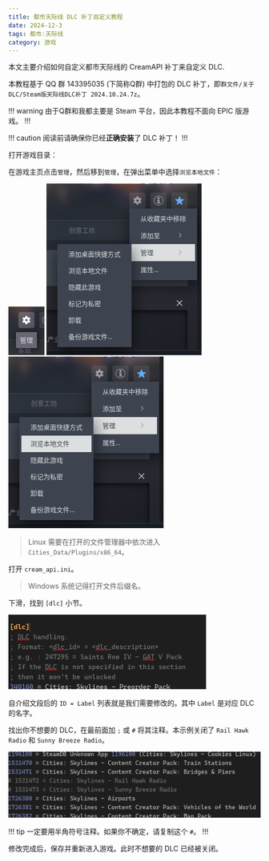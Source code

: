 ```yaml
---
title: 都市天际线 DLC 补丁自定义教程
date: 2024-12-3
tags: 都市:天际线
category: 游戏
---
```

本文主要介绍如何自定义都市天际线的 CreamAPI 补丁来自定义 DLC.
<!--more-->

本教程基于 QQ 群 143395035 (下简称Q群) 中打包的 DLC 补丁，即`群文件/关于DLC/Steam版天际线DLC补丁 2024.10.24.7z`。

!!! warning
由于Q群和我都主要是 Steam 平台，因此本教程不面向 EPIC 版游戏。
!!!

!!! caution
阅读前请确保你已经**正确安装**了 DLC 补丁！
!!!

打开游戏目录：

在游戏主页点击`管理`，然后移到`管理`，在弹出菜单中选择`浏览本地文件`：

![](/resources/cities_skylines.cream_api.screenshots/1.png)
![](/resources/cities_skylines.cream_api.screenshots/2.png)
![](/resources/cities_skylines.cream_api.screenshots/3.png)

> Linux 需要在打开的文件管理器中依次进入 `Cities_Data/Plugins/x86_64`。

打开 `cream_api.ini`。

> Windows 系统记得打开文件后缀名。

下滑，找到 `[dlc]` 小节。

![](/resources/cities_skylines.cream_api.screenshots/dlc_section.png)

自介绍文段后的 `ID = Label` 列表就是我们需要修改的。其中 `Label` 是对应 DLC 的名字。

找出你不想要的 DLC，在最前面加 `;` 或 `#` 将其注释。本示例关闭了 `Rail Hawk Radio` 和 `Sunny Breeze Radio`。

![](/resources/cities_skylines.cream_api.screenshots/off.png)

!!! tip
一定要用半角符号注释。如果你不确定，请复制这个 `#`。
!!!

修改完成后，保存并重新进入游戏。此时不想要的 DLC 已经被关闭。